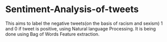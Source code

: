 # Sentiment-Analysis-of-tweets
This aims to label the negative tweets(on the basis of racism and sexism) 1 and 0 if tweet is positive, using Natural language Processing. It is being done using Bag of Words Feature extraction.
